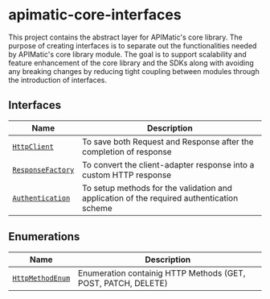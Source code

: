 # apimatic-core-interfaces
This project contains the abstract layer for APIMatic's core library. The purpose of creating interfaces is to separate out the functionalities needed by APIMatic's core library module. The goal is to support scalability and feature enhancement of the core library and the SDKs along with avoiding any breaking changes by reducing tight coupling between modules through the introduction of interfaces.

## Interfaces
| Name                                                                       | Description                                                                              |
|--------------------------------------------------------------------------- |------------------------------------------------------------------------------------------|
| [`HttpClient`](apimatic_core_interfaces/client/http_client.py)             | To save both Request and Response after the completion of response                         |
| [`ResponseFactory`](apimatic_core_interfaces/factories/response_factory.py)| To convert the client-adapter response into a custom HTTP response                       |
| [`Authentication`](apimatic_core_interfaces/types/authentication.py)       | To setup methods for the validation and application of the required authentication scheme|


## Enumerations
| Name                                                                          | Description                                                     |
|-------------------------------------------------------------------------------|-----------------------------------------------------------------|
| [`HttpMethodEnum`](apimatic_core_interfaces/types/http_method_enum.py )       | Enumeration containig HTTP Methods (GET, POST, PATCH, DELETE)   |
